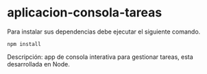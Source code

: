 # aplicacion-consola-tareas
Para instalar sus dependencias debe ejecutar el siguiente comando.
```
npm install
```
Descripción: app de consola interativa para gestionar tareas, esta desarrollada en Node.


